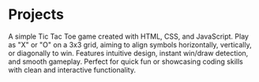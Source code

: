 # Projects
A simple Tic Tac Toe game created with HTML, CSS, and JavaScript. Play as "X" or "O" on a 3x3 grid, aiming to align symbols horizontally, vertically, or diagonally to win. Features intuitive design, instant win/draw detection, and smooth gameplay. Perfect for quick fun or showcasing coding skills with clean and interactive functionality.
